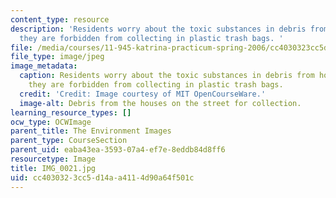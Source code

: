 ```yaml
---
content_type: resource
description: 'Residents worry about the toxic substances in debris from houses, which
  they are forbidden from collecting in plastic trash bags. '
file: /media/courses/11-945-katrina-practicum-spring-2006/cc4030323cc5d14aa4114d90a64f501c_IMG_0021.jpg
file_type: image/jpeg
image_metadata:
  caption: Residents worry about the toxic substances in debris from houses, which
    they are forbidden from collecting in plastic trash bags.
  credit: 'Credit: Image courtesy of MIT OpenCourseWare.'
  image-alt: Debris from the houses on the street for collection.
learning_resource_types: []
ocw_type: OCWImage
parent_title: The Environment Images
parent_type: CourseSection
parent_uid: eaba43ea-3593-07a4-ef7e-8eddb84d8ff6
resourcetype: Image
title: IMG_0021.jpg
uid: cc403032-3cc5-d14a-a411-4d90a64f501c
---
```

